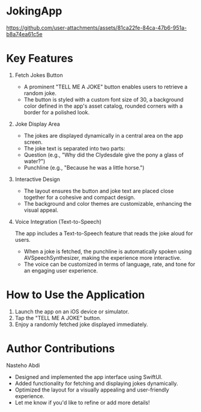 # JokingApp

https://github.com/user-attachments/assets/81ca22fe-84ca-47b6-951a-b8a74ea61c5e




# Key Features


1. Fetch Jokes Button

   - A prominent "TELL ME A JOKE" button enables users to retrieve a random joke.
   - The button is styled with
           a custom font size of 30,
           a background color defined in the app's asset catalog,
           rounded corners with a border for a polished look.

2. Joke Display Area

     - The jokes are displayed dynamically in a central area on the app screen.
     - The joke text is separated into two parts:
     - Question (e.g., "Why did the Clydesdale give the pony a glass of water?")
     - Punchline (e.g., "Because he was a little horse.")

3. Interactive Design

   - The layout ensures the button and joke text are placed close together for a cohesive and compact design.
   - The background and color themes are customizable, enhancing the visual appeal.

4. Voice Integration (Text-to-Speech)

   The app includes a Text-to-Speech feature that reads the joke aloud for users.

      - When a joke is fetched, the punchline is automatically spoken using AVSpeechSynthesizer, making the experience more interactive.
      - The voice can be customized in terms of language, rate, and tone for an engaging user experience.

# How to Use the Application

  1. Launch the app on an iOS device or simulator.
  2.   Tap the "TELL ME A JOKE" button.
  3. Enjoy a randomly fetched joke displayed immediately.

# Author Contributions
Nasteho Abdi
   - Designed and implemented the app interface using SwiftUI.
   - Added functionality for fetching and displaying jokes dynamically.
   - Optimized the layout for a visually appealing and user-friendly experience.
   - Let me know if you'd like to refine or add more details!
